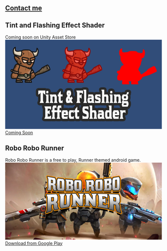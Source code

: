 ## [Contact me](https://weirdozgames.github.io/contacts.html)


## Tint and Flashing Effect Shader
Coming soon on Unity Asset Store
![TintAndFlashingEffectShader](/shader-wide.png)
[Coming Soon](https://weirdozgames.github.io/)

## Robo Robo Runner

Robo Robo Runner is a free to play, Runner themed android game.
![RoboRoboRunner](/OzellikGrafigi.png)
[Download from Google Play](https://play.google.com/store/apps/details?id=com.WeirdOZ.RoboRoboRunner)
